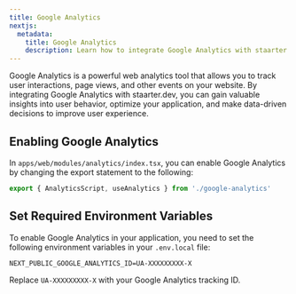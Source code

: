 ```yaml
---
title: Google Analytics
nextjs:
  metadata:
    title: Google Analytics
    description: Learn how to integrate Google Analytics with staarter.dev.
---
```


Google Analytics is a powerful web analytics tool that allows you to track user interactions, page views, and other events on your website. By integrating Google Analytics with staarter.dev, you can gain valuable insights into user behavior, optimize your application, and make data-driven decisions to improve user experience.

## Enabling Google Analytics

In `apps/web/modules/analytics/index.tsx`, you can enable Google Analytics by changing the export statement to the following:

```jsx
export { AnalyticsScript, useAnalytics } from './google-analytics'
```

## Set Required Environment Variables

To enable Google Analytics in your application, you need to set the following environment variables in your `.env.local` file:

```env
NEXT_PUBLIC_GOOGLE_ANALYTICS_ID=UA-XXXXXXXXX-X
```

Replace `UA-XXXXXXXXX-X` with your Google Analytics tracking ID.
